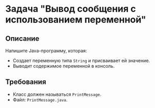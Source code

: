 # Задача "Вывод сообщения с использованием переменной"

## Описание

Напишите Java-программу, которая:

- Создает переменную типа `String` и присваивает ей значение.
- Выводит содержимое переменной в консоль.

## Требования

- Класс должен называться `PrintMessage`.
- Файл: `PrintMessage.java`.
